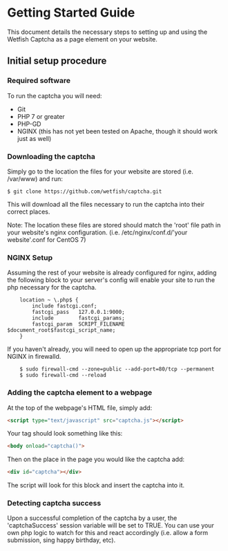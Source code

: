 # Getting Started Guide
This document details the necessary steps to setting up and using the Wetfish Captcha as a page element on your website.

## Initial setup procedure

### Required software
To run the captcha you will need:
* Git
* PHP 7 or greater
* PHP-GD
* NGINX (this has not yet been tested on Apache, though it should work just as well)

### Downloading the captcha
Simply go to the location the files for your website are stored (i.e. /var/www) and run: 
```
$ git clone https://github.com/wetfish/captcha.git
```
This will download all the files necessary to run the captcha into their correct places.

Note: The location these files are stored should match the 'root' file path in your website's nginx configuration. 
(i.e. /etc/nginx/conf.d/'your website'.conf for CentOS 7)

### NGINX Setup
Assuming the rest of your website is already configured for nginx, adding the following block to your server's config will enable your site to run the php necessary for the captcha.

```
    location ~ \.php$ {
        include fastcgi.conf;
        fastcgi_pass   127.0.0.1:9000;
        include        fastcgi_params;
        fastcgi_param  SCRIPT_FILENAME  $document_root$fastcgi_script_name;
    }

```
If you haven't already, you will need to open up the appropriate tcp port for NGINX in firewalld.
```
    $ sudo firewall-cmd --zone=public --add-port=80/tcp --permanent
    $ sudo firewall-cmd --reload
```

### Adding the captcha element to a webpage
At the top of the webpage's HTML file, simply add:
```html
<script type="text/javascript" src="captcha.js"></script>
```
Your <body> tag should look something like this:
```html
<body onload="captcha()">
```

Then on the place in the page you would like the captcha add:
```html
<div id="captcha"></div>
```
The script will look for this block and insert the captcha into it.

### Detecting captcha success
Upon a successful completion of the captcha by a user, the 'captchaSuccess' session variable will be set to TRUE. You can use your own php logic to watch for this and react accordingly (i.e. allow a form submission, sing happy birthday, etc).
